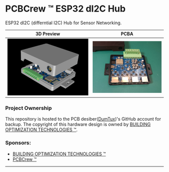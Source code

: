 # PCBCrew ™ ESP32 dI2C Hub

ESP32 dI2C (differntial I2C) Hub for Sensor Networking.

| 3D Preview                                                       | PCBA                                                         |
| ---------------------------------------------------------------- | ------------------------------------------------------------ |
| ![pcbcrew-esp32-di2c-hub-3d-preview](./doc/image/3d-preview.png) | ![pcbcrew-esp32-di2c-hub-pcb-assembly](./doc/image/pcba.png) |

### Project Ownership

This repository is hosted to the PCB desiber([DumTux](https://github.com/dumtux))'s GitHub account for backup.
The copyright of this hardware design is owned by [BUILDING OPTIMIZATION TECHNOLOGIES ™][bldgot].

### Sponsors:

* [BUILDING OPTIMIZATION TECHNOLOGIES ™][bldgot]
* [PCBCrew ™][pcbcrew]

---

[pcbcrew]: https://pcbcrew.com
[bldgot]: https://www.bldgot.com
